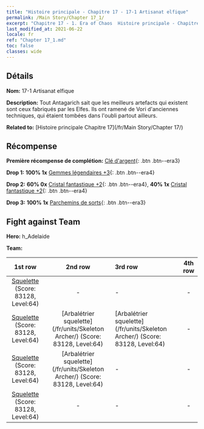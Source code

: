 ```yaml
---
title: "Histoire principale - Chapitre 17 - 17-1 Artisanat elfique"
permalink: /Main Story/Chapter 17_1/
excerpt: "Chapitre 17 - 1. Era of Chaos  Histoire principale - Chapitre 17_1. 17-1 Artisanat elfique"
last_modified_at: 2021-06-22
locale: fr
ref: "Chapter 17_1.md"
toc: false
classes: wide
---
```


## Détails

 **Nom:** 17-1 Artisanat elfique

 **Description:** Tout Antagarich sait que les meilleurs artefacts qui existent sont ceux fabriqués par les Elfes. Ils ont ramené de Vori d'anciennes techniques, qui étaient tombées dans l'oubli partout ailleurs.

 **Related to:** [Histoire principale Chapitre 17](/fr/Main Story/Chapter 17/)

## Récompense

 **Première récompense de complétion:** [Clé d'argent](/ItemsFR/con_693/){: .btn .btn--era3}

 **Drop 1:** **100% 1x** [Gemmes légendaires +3](/ItemsFR/mat_58/){: .btn .btn--era4}

 **Drop 2:** **60% 0x** [Cristal fantastique +2](/ItemsFR/mat_52/){: .btn .btn--era4}, **40% 1x** [Cristal fantastique +2](/ItemsFR/mat_52/){: .btn .btn--era4}

 **Drop 3:** **100% 1x** [Parchemins de sorts](/ItemsFR/con_694/){: .btn .btn--era3}


## Fight against Team
 **Hero:** h_Adelaide

 **Team:**


  | 1st row | 2nd row | 3rd row | 4th row |
  |:----:|:----:|:----|:----:|
  | [Squelette](/fr/units/Skeleton/) (Score: 83128, Level:64)  | - | - | - |
  | [Squelette](/fr/units/Skeleton/) (Score: 83128, Level:64)  | [Arbalétrier squelette](/fr/units/Skeleton Archer/) (Score: 83128, Level:64)  | [Arbalétrier squelette](/fr/units/Skeleton Archer/) (Score: 83128, Level:64)  | - |
  | [Squelette](/fr/units/Skeleton/) (Score: 83128, Level:64)  | [Arbalétrier squelette](/fr/units/Skeleton Archer/) (Score: 83128, Level:64)  | - | - |
  | [Squelette](/fr/units/Skeleton/) (Score: 83128, Level:64)  | - | - | - |


